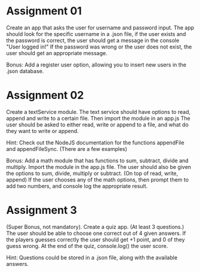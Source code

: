 # Assignment 01

Create an app that asks the user for username and password input.
The app should look for the specific username in a .json file,
if the user exists and the password is correct, the user should get a message
in the console "User logged in!"
If the password was wrong or the user does not exist, the user should get an appropriate message.

Bonus: Add a register user option, allowing you to insert new users in the .json database.

# Assignment 02

Create a textService module. The text service should have options 
to read, append and write to a certain file. Then import the module in an app.js
The user should be asked to either read, write or append to a file, and what do they want to write or append. 

Hint: Check out the NodeJS documentation for the functions appendFile and appendFileSync. (There are a few examples)

Bonus: Add a math module that has functions to sum, subtract, divide and multiply.
Import the module in the app.js file.
The user should also be given the options to sum, divide, multiply or subtract. (On top of read, write, append) If the user chooses any of the math options, then prompt them to add two numbers, and console log the appropriate result.

# Assignment 3

(Super Bonus, not mandatory). Create a quiz app. (At least 3 questions.) The user should be able to choose one correct out of 4 given answers. If the players guesses correctly the user should get +1 point, and 0 of they guess wrong. At the end of the quiz, console.log() the user score.

Hint: Questions could be stored in a .json file, along with the available answers.
